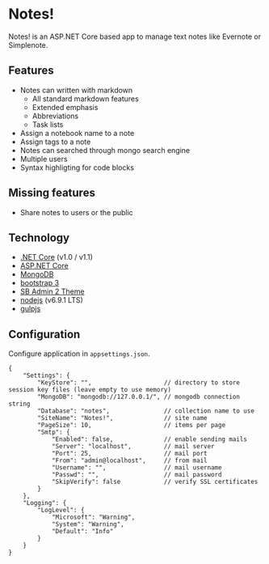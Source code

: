 # Notes!

Notes! is an ASP.NET Core based app to manage text notes like Evernote or Simplenote.

## Features

* Notes can written with markdown
	* All standard markdown features
	* Extended emphasis
	* Abbreviations
	* Task lists
* Assign a notebook name to a note
* Assign tags to a note
* Notes can searched through mongo search engine
* Multiple users
* Syntax highligting for code blocks

## Missing features

* Share notes to users or the public

## Technology

* [.NET Core](https://www.microsoft.com/net/core) (v1.0 / v1.1)
* [ASP.NET Core](https://docs.microsoft.com/en-us/aspnet/core/)
* [MongoDB](https://www.mongodb.com/)
* [bootstrap 3](http://getbootstrap.com/)
* [SB Admin 2 Theme](https://github.com/BlackrockDigital/startbootstrap-sb-admin-2)
* [nodejs](https://nodejs.org/) (v6.9.1 LTS)
* [gulpjs](http://gulpjs.com/)

## Configuration

Configure application in `appsettings.json`.

```
{
	"Settings": {
		"KeyStore": "",                    // directory to store session key files (leave empty to use memory)					
		"MongoDB": "mongodb://127.0.0.1/", // mongodb connection string
		"Database": "notes",               // collection name to use
		"SiteName": "Notes!",              // site name
		"PageSize": 10,                    // items per page
		"Smtp": {
			"Enabled": false,              // enable sending mails
			"Server": "localhost",         // mail server
			"Port": 25,                    // mail port
			"From": "admin@localhost",     // from mail
			"Username": "",                // mail username
			"Passwd": "",                  // mail password
			"SkipVerify": false            // verify SSL certificates
		}
	},
	"Logging": {
		"LogLevel": {
			"Microsoft": "Warning",
			"System": "Warning",
			"Default": "Info"
		}
	}
}
```